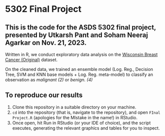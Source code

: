 # 5302 Final Project

## This is the code for the ASDS 5302 final project, presented by Utkarsh Pant and Soham Neeraj Agarkar on Nov. 21, 2023.

Written in R, we conduct exploratory data analysis on the [Wisconsin Breast Cancer (Original)](https://archive.ics.uci.edu/dataset/15/breast+cancer+wisconsin+original) dataset.

On the cleaned data, we trained an ensemble model (Log. Reg., Decision Tree, SVM and KNN base models + Log. Reg. meta-model) to classify an observation as _malignant (2)_ or _benign. (4)_

## To reproduce our results

1. Clone this repository in a suitable directory on your machine.
2. `cd` into the repository (that is, navigate to the repository), and open `FInal Project.R` (apologies for the MIstake in the name!) in RStudio.
3. Once open, hit Run in RStudio (or your IDE of choice), and the script executes, generating the relevant graphics and tables for you to inspect.
